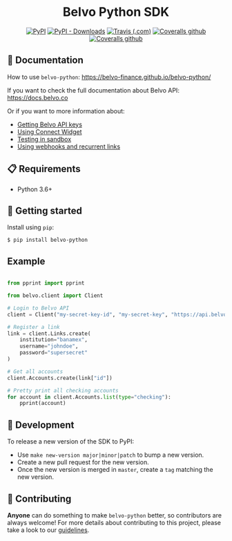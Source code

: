 <h1 align="center">Belvo Python SDK</h1>
<p align="center">
    <a href="https://pypi.org/project/belvo-python/"><img alt="PyPI" src="https://img.shields.io/pypi/v/belvo-python?style=for-the-badge"></a>
    <a href="https://pypistats.org/packages/belvo-python"><img alt="PyPI - Downloads" src="https://img.shields.io/pypi/dm/belvo-python?style=for-the-badge"></a>
    <a href="https://travis-ci.com/belvo-finance/belvo-python"><img alt="Travis (.com)" src="https://img.shields.io/travis/com/belvo-finance/belvo-python/master?style=for-the-badge"></a>
    <a href="https://coveralls.io/github/belvo-finance/belvo-python"><img alt="Coveralls github" src="https://img.shields.io/coveralls/github/belvo-finance/belvo-python?style=for-the-badge"></a>
    <a href="https://github.com/psf/black"><img alt="Coveralls github" src="https://img.shields.io/badge/code%20style-black-000000.svg?style=for-the-badge"></a>
</p>

## 📕 Documentation
How to use `belvo-python`: https://belvo-finance.github.io/belvo-python/

If you want to check the full documentation about Belvo API: https://docs.belvo.co

Or if you want to more information about:
* [Getting Belvo API keys](https://developers.belvo.com/docs/get-your-belvo-api-keys)
* [Using Connect Widget](https://developers.belvo.com/docs/connect-widget)
* [Testing in sandbox](https://developers.belvo.com/docs/test-in-sandbox)
* [Using webhooks and recurrent links](https://developers.belvo.com/docs/webhooks)


## 📋 Requirements
* Python 3.6+

## 🚀 Getting started

Install using `pip`:
```
$ pip install belvo-python
```

## Example
```python

from pprint import pprint

from belvo.client import Client

# Login to Belvo API
client = Client("my-secret-key-id", "my-secret-key", "https://api.belvo.co")

# Register a link 
link = client.Links.create(
    institution="banamex",
    username="johndoe",
    password="supersecret"
)

# Get all accounts
client.Accounts.create(link["id"])

# Pretty print all checking accounts
for account in client.Accounts.list(type="checking"):
    pprint(account)
```

## 🐍 Development

To release a new version of the SDK to PyPI:
- Use `make new-version major|minor|patch` to bump a new version.
- Create a new pull request for the new version.
- Once the new version is merged in `master`, create a `tag` matching the new version.

## 👥 Contributing
**Anyone** can do something to make `belvo-python` better, so contributors are always welcome!
For more details about contributing to this project, please take a look to our [guidelines](CONTRIBUTING.md). 
